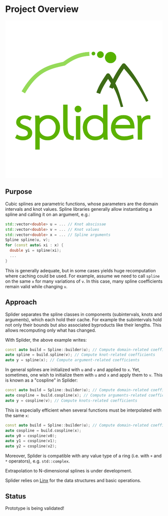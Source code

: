 # Project Overview

![Splider logo](doc/diagrams/logo_square.svg)

## Purpose

Cubic splines are parametric functions, whose parameters are the domain intervals and knot values.
Spline libraries generally allow instantiating a spline and calling it on an argument, e.g.:

```cpp
std::vector<double> u = ... // Knot abscissae
std::vector<double> v = ... // Knot values
std::vector<double> x = ... // Spline arguments
Spline spline(u, v);
for (const auto& xi : x) {
  double yi = spline(xi);
  ...
}
```

This is generally adequate, but in some cases yields huge recomputation where caching could be used.
For example, assume we need to call `spline` on the same `x` for many variations of `v`.
In this case, many spline coefficients remain valid while changing `v`.

## Approach

Splider separates the spline classes in components (subintervals, knots and arguments), which each hold their cache.
For example the subintervals hold not only their bounds but also associated byproducts like their lengths.
This allows recomputing only what has changed.

With Splider, the above example writes:

```cpp
const auto build = Spline::builder(u); // Compute domain-related coefficients
auto spline = build.spline(v); // Compute knot-related coefficients
auto y = spline(x); // Compute argument-related coefficients
```

In general splines are initialized with `u` and `v` and applied to `x`.
Yet, sometimes, one wish to initialize them with `u` and `x` and apply them to `v`.
This is known as a "cospline" in Splider:

```cpp
const auto build = Spline::builder(u); // Compute domain-related coefficients
auto cospline = build.cospline(x); // Compute arguments-related coefficients
auto y = cospline(v); // Compute knots-related coefficients
```

This is especially efficient when several functions must be interpolated with the same `x`:

```cpp
const auto build = Spline::builder(u); // Compute domain-related coefficients
auto cospline = build.cospline(x);
auto y0 = cospline(v0);
auto y1 = cospline(v1);
auto y2 = cospline(v2);
```

Moreover, Splider is compatible with any value type of a ring (i.e. with `+` and `*` operators), e.g. `std::complex`.

Extrapolation to N-dimensional splines is under development.

Splider relies on [Linx](https://github.com/kabasset/Linx) for the data structures and basic operations.

## Status

Prototype is being validated!

